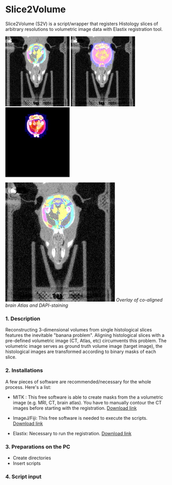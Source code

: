 # Slice2Volume
Slice2Volume (S2V) is a script/wrapper that registers Histology slices of arbitrary resolutions to volumetric image data with Elastix registration tool.

<img src="./imgs/CT_vs_Atlas.jpg" alt="Overlay of co-aligned brain Atlas and DAPI-staining" width="200"/> <img src="./imgs/CT_vs_DAPI.jpg" alt="Overlay of co-aligned brain Atlas and DAPI-staining" width="200"/> <img src="./imgs/Atlas_vs_DAPI.jpg" alt="Overlay of co-aligned brain Atlas and DAPI-staining" width="200"/>

<p>
    <img src="./imgs/CT_vs_Atlas.jpg" alt="Overlay of co-aligned brain Atlas and DAPI-staining">
    <em>Overlay of co-aligned brain Atlas and DAPI-staining</em>
</p>

### 1. Description

Reconstructing 3-dimensional volumes from single histological slices features the inevitable "banana problem". Aligning histological slices with a pre-defined volumetric image (CT, Atlas, etc) circumvents this problem.
The volumetric image serves as ground truth volume image (target image), the histological images are transformed according to binary masks of each slice. 


### 2. Installations

A few pieces of software are recommended/necessary for the whole process. Here's a list:
* MITK :
This free software is able to create masks from the a volumetric image (e.g. MRI, CT, brain atlas). You have to manually contour the CT images before starting with the registration. [Download link](www.mitk.org/wiki/Downloads)

* ImageJ/Fiji:
This free software is needed to execute the scripts. [Download link](www.imagej.net/Downloads)

* Elastix:
Necessary to run the registration. [Download link](elastix.isi.uu.nl)

### 3. Preparations on the PC
* Create directories
* Insert scripts

### 4. Script input
